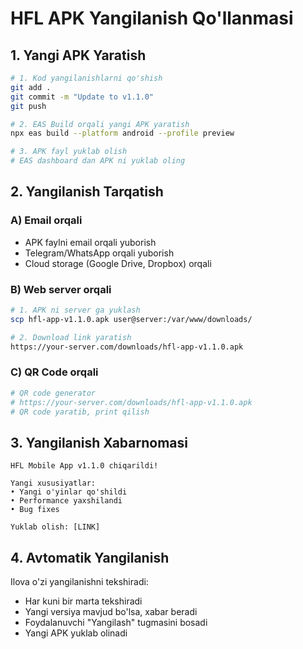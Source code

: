 # HFL APK Yangilanish Qo'llanmasi

## 1. Yangi APK Yaratish

```bash
# 1. Kod yangilanishlarni qo'shish
git add .
git commit -m "Update to v1.1.0"
git push

# 2. EAS Build orqali yangi APK yaratish
npx eas build --platform android --profile preview

# 3. APK fayl yuklab olish
# EAS dashboard dan APK ni yuklab oling
```

## 2. Yangilanish Tarqatish

### A) Email orqali
- APK faylni email orqali yuborish
- Telegram/WhatsApp orqali yuborish
- Cloud storage (Google Drive, Dropbox) orqali

### B) Web server orqali
```bash
# 1. APK ni server ga yuklash
scp hfl-app-v1.1.0.apk user@server:/var/www/downloads/

# 2. Download link yaratish
https://your-server.com/downloads/hfl-app-v1.1.0.apk
```

### C) QR Code orqali
```bash
# QR code generator
# https://your-server.com/downloads/hfl-app-v1.1.0.apk
# QR code yaratib, print qilish
```

## 3. Yangilanish Xabarnomasi

```
HFL Mobile App v1.1.0 chiqarildi!

Yangi xususiyatlar:
• Yangi o'yinlar qo'shildi
• Performance yaxshilandi
• Bug fixes

Yuklab olish: [LINK]
```

## 4. Avtomatik Yangilanish

Ilova o'zi yangilanishni tekshiradi:
- Har kuni bir marta tekshiradi
- Yangi versiya mavjud bo'lsa, xabar beradi
- Foydalanuvchi "Yangilash" tugmasini bosadi
- Yangi APK yuklab olinadi

